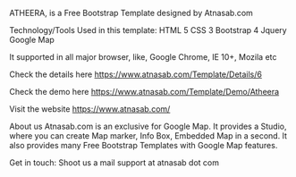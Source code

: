 ATHEERA, is a Free Bootstrap Template designed by Atnasab.com

Technology/Tools Used in this template:
HTML 5
CSS 3
Bootstrap 4
Jquery
Google Map

It supported in all major browser, like, Google Chrome, IE 10+, Mozila etc

Check the details here
https://www.atnasab.com/Template/Details/6

Check the demo here 
https://www.atnasab.com/Template/Demo/Atheera

Visit the website 
https://www.atnasab.com/

About us
Atnasab.com is an exclusive for Google Map. It provides a Studio, where you can create Map marker, Info Box, Embedded Map in a second. It also provides many Free Bootstrap Templates with Google Map features.

Get in touch: Shoot us a mail 
support at atnasab dot com
